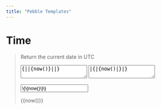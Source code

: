 ```yaml
---
title: "Pebble Templates"
---
```



# Time

> Return the current date in UTC
>
> <textarea readonly id="1">{||{now()}||}</textarea><bk>
>
> <textarea readonly id="2">|{|{now()|}|}</textarea>
>
> <input readonly value="\{\{now()\}\}"></input>
>
>
> \{\{now()\}\}
>
